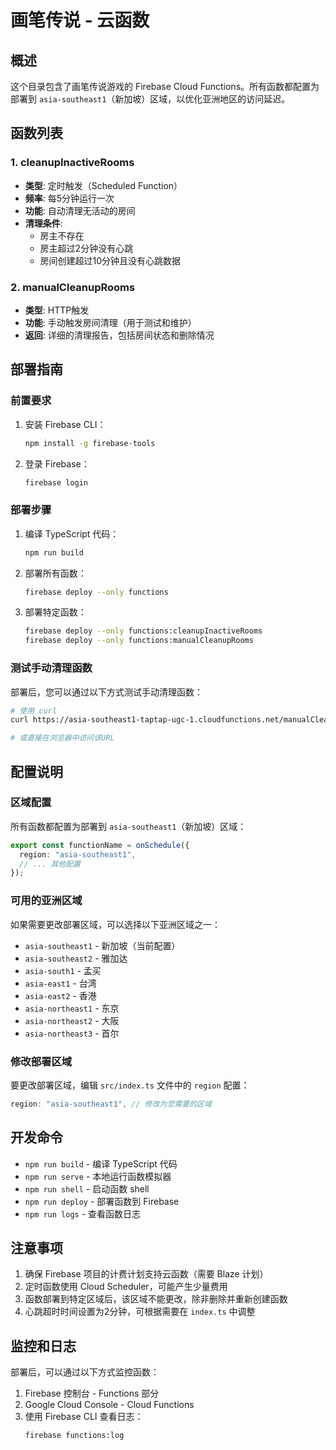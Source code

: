 # 画笔传说 - 云函数

## 概述

这个目录包含了画笔传说游戏的 Firebase Cloud Functions。所有函数都配置为部署到 `asia-southeast1`（新加坡）区域，以优化亚洲地区的访问延迟。

## 函数列表

### 1. cleanupInactiveRooms

- **类型**: 定时触发（Scheduled Function）
- **频率**: 每5分钟运行一次
- **功能**: 自动清理无活动的房间
- **清理条件**:
  - 房主不存在
  - 房主超过2分钟没有心跳
  - 房间创建超过10分钟且没有心跳数据

### 2. manualCleanupRooms

- **类型**: HTTP触发
- **功能**: 手动触发房间清理（用于测试和维护）
- **返回**: 详细的清理报告，包括房间状态和删除情况

## 部署指南

### 前置要求

1. 安装 Firebase CLI：
   ```bash
   npm install -g firebase-tools
   ```

2. 登录 Firebase：
   ```bash
   firebase login
   ```

### 部署步骤

1. 编译 TypeScript 代码：
   ```bash
   npm run build
   ```

2. 部署所有函数：
   ```bash
   firebase deploy --only functions
   ```

3. 部署特定函数：
   ```bash
   firebase deploy --only functions:cleanupInactiveRooms
   firebase deploy --only functions:manualCleanupRooms
   ```

### 测试手动清理函数

部署后，您可以通过以下方式测试手动清理函数：

```bash
# 使用 curl
curl https://asia-southeast1-taptap-ugc-1.cloudfunctions.net/manualCleanupRooms

# 或直接在浏览器中访问该URL
```

## 配置说明

### 区域配置

所有函数都配置为部署到 `asia-southeast1`（新加坡）区域：

```typescript
export const functionName = onSchedule({
  region: "asia-southeast1",
  // ... 其他配置
});
```

### 可用的亚洲区域

如果需要更改部署区域，可以选择以下亚洲区域之一：

- `asia-southeast1` - 新加坡（当前配置）
- `asia-southeast2` - 雅加达
- `asia-south1` - 孟买
- `asia-east1` - 台湾
- `asia-east2` - 香港
- `asia-northeast1` - 东京
- `asia-northeast2` - 大阪
- `asia-northeast3` - 首尔

### 修改部署区域

要更改部署区域，编辑 `src/index.ts` 文件中的 `region` 配置：

```typescript
region: "asia-southeast1", // 修改为您需要的区域
```

## 开发命令

- `npm run build` - 编译 TypeScript 代码
- `npm run serve` - 本地运行函数模拟器
- `npm run shell` - 启动函数 shell
- `npm run deploy` - 部署函数到 Firebase
- `npm run logs` - 查看函数日志

## 注意事项

1. 确保 Firebase 项目的计费计划支持云函数（需要 Blaze 计划）
2. 定时函数使用 Cloud Scheduler，可能产生少量费用
3. 函数部署到特定区域后，该区域不能更改，除非删除并重新创建函数
4. 心跳超时时间设置为2分钟，可根据需要在 `index.ts` 中调整

## 监控和日志

部署后，可以通过以下方式监控函数：

1. Firebase 控制台 - Functions 部分
2. Google Cloud Console - Cloud Functions
3. 使用 Firebase CLI 查看日志：
   ```bash
   firebase functions:log
   ``` 